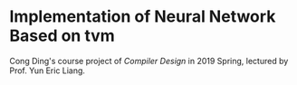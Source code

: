 #  Implementation of Neural Network Based on tvm
Cong Ding's course project of *Compiler Design* in 2019 Spring, lectured by Prof. Yun Eric Liang.
